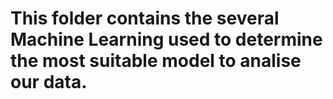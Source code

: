 # This folder contains the several Machine Learning used to determine the most suitable model to analise our data.
